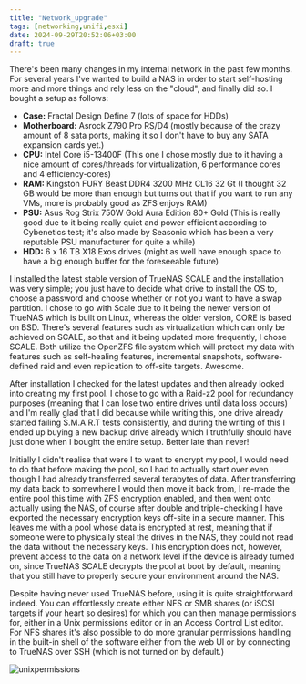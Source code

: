 ```yaml
---
title: "Network_upgrade"
tags: [networking,unifi,esxi]
date: 2024-09-29T20:52:06+03:00
draft: true
---
```


There's been many changes in my internal network in the past few months. For several years I've wanted to build a NAS in order to start self-hosting more and more things and rely less on the "cloud", and finally did so. I bought a setup as follows:

- **Case:** Fractal Design Define 7 (lots of space for HDDs)
- **Motherboard:** Asrock Z790 Pro RS/D4 (mostly because of the crazy amount of 8 sata ports, making it so I don't have to buy any SATA expansion cards yet.)
- **CPU:** Intel Core i5-13400F (This one I chose mostly due to it having a nice amount of cores/threads for virtualization, 6 performance cores and 4 efficiency-cores)
- **RAM:** Kingston FURY Beast DDR4 3200 MHz CL16 32 Gt (I thought 32 GB would be more than enough but turns out that if you want to run any VMs, more is probably good as ZFS enjoys RAM)
- **PSU:** Asus Rog Strix 750W Gold Aura Edition 80+ Gold (This is really good due to it being really quiet and power efficient according to Cybenetics test; it's also made by Seasonic which has been a very reputable PSU manufacturer for quite a while)
- **HDD:** 6 x 16 TB X18 Exos drives (might as well have enough space to have a big enough buffer for the foreseeable future)

I installed the latest stable version of TrueNAS SCALE and the installation was very simple; you just have to decide what drive to install the OS to, choose a password and choose whether or not you want to have a swap partition. I chose to go with Scale due to it being the newer version of TrueNAS which is built on Linux, whereas the older version, CORE is based on BSD. There's several features such as virtualization which can only be achieved on SCALE, so that and it being updated more frequently, I chose SCALE. Both utilize the OpenZFS file system which will protect my data with features such as self-healing features, incremental snapshots, software-defined raid and even replication to off-site targets. Awesome.

After installation I checked for the latest updates and then already looked into creating my first pool. I chose to go with a Raid-z2 pool for redundancy purposes (meaning that I can lose two entire drives until data loss occurs) and I'm really glad that I did because while writing this, one drive already started failing S.M.A.R.T tests consistently, and during the writing of this I ended up buying a new backup drive already which I truthfully should have just done when I bought the entire setup. Better late than never!

Initially I didn't realise that were I to want to encrypt my pool, I would need to do that before making the pool, so I had to actually start over even though I had already transferred several terabytes of data. After transferring my data back to somewhere I would then move it back from, I re-made the entire pool this time with ZFS encryption enabled, and then went onto actually using the NAS, of course after double and triple-checking I have exported the necessary encryption keys off-site in a secure manner. This leaves me with a pool whose data is encrypted at rest, meaning that if someone were to physically steal the drives in the NAS, they could not read the data without the necessary keys. This encryption does not, however, prevent access to the data on a network level if the device is already turned on, since TrueNAS SCALE decrypts the pool at boot by default, meaning that you still have to properly secure your environment around the NAS.

Despite having never used TrueNAS before, using it is quite straightforward indeed. You can effortlessly create either NFS or SMB shares (or iSCSI targets if your heart so desires) for which you can then manage permissions for, either in a Unix permissions editor or in an Access Control List editor. For NFS shares it's also possible to do more granular permissions handling in the built-in shell of the software either from the web UI or by connecting to TrueNAS over SSH (which is not turned on by default.)

![unixpermissions](/network_upgrade/unixpermissions.png)

